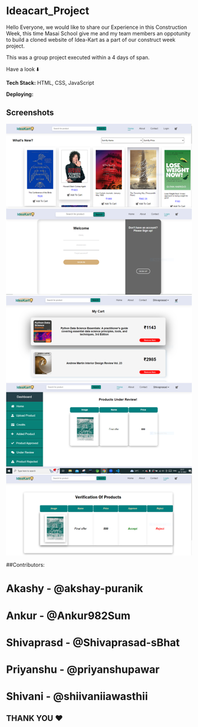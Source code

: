 # Ideacart_Project

Hello Everyone,  we would like to share our Experience in this Construction Week, this time Masai School give me and my team members an oppotunity to build a cloned website of Idea-Kart as a part of our construct week project.

This was a group project executed within a 4 days of span.

Have a look ⬇️

**Tech Stack:**  HTML, CSS, JavaScript

**Deploying:** <a href="https://legendary-gecko-c6ccce.netlify.app/" target="_blank"></a>


## Screenshots

![App Screenshot](images/homepage.PNG)
<img src="./images/login.PNG">
<img src="./images/cart%20page.PNG">
<img src="images/dashboard.PNG">
<img src="images/admin%20page.PNG">






##Contributors:

# Akashy     -  @akshay-puranik
# Ankur      -  @Ankur982Sum
# Shivaprasd -  @Shivaprasad-sBhat
# Priyanshu  -  @priyanshupawar
# Shivani    -  @shiivaniiawasthii
## THANK YOU ❤️
```


